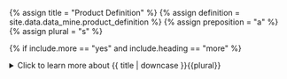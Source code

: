 <!--------------------------------------------- TITLE AND DEFINITION starts -->

{% assign title = "Product Definition" %}
{% assign definition = site.data.data_mine.product_definition %}
{% assign preposition = "a" %}
{% assign plural = "s" %}

<!--------------------------------------------- TITLE AND DEFINITION ends -->

{% if include.more == "yes" and include.heading == "more" %}
<details class='detailsCollapsible'><summary class='nobr'>Click to learn more about {{ title | downcase }}{{plural}}
</summary>
{% endif %}

{% if include.heading != "" and include.heading != "more" %}
{{include.heading}} {{title}}
{% endif %}

{% if include.icon != "no" %} 

{% if include.table == "yes" and include.icon != "no" %}
<table class='definitionTable'><tr><td>
{% endif %}

<img src='images/icons/nodes/png{{include.icon}}/{{ title | downcase | replace: " ", "-" }}.png' />

{% if include.table == "yes" and include.icon != "no" %}
</td><td>
{% endif %}

{% endif %}

{% if include.definition == "bold" %}
<strong>{{ definition }}</strong>
{% else %}
{% if include.definition != "no" %}
{{ definition }}
{% endif %}
{% endif %}

{% if include.table == "yes" and include.icon != "no" %}
</td></tr></table>
{% endif %}

{% if include.more == "yes" and include.content == "more" and include.heading != "more" %}
<details class='detailsCollapsible'><summary class='nobr'>Click to learn more about {{ title | downcase }}{{plural}}
</summary>
{% endif %}

{% if include.content != "no" %}

<!--------------------------------------------- CONTENT starts -->

A bot may feature multiple products, thus, there may be multiple product definitions. Three main aspects need to be defined in terms of products: the characteristics of the dataset, the composition of each record, and the way records are calculated.

{% include note.html content="A product definition usually references a plotter module, which provides a graphic representation of the underlying dataset" %}

<!--------------------------------------------- CONTENT ends -->

{% endif %}

{% if include.more == "yes" and include.content != "more" and include.heading != "more" %}
<details class='detailsCollapsible'><summary class='nobr'>Click to learn more about {{ title | downcase }}{{plural}}
</summary>
{% endif %}

{% if include.adding != "" %}

{{include.adding}} Adding {{preposition}} {{title}} Node

<!--------------------------------------------- ADDING starts -->

To add a product definition, select *Add Product Definition* on the bot's node menu. A product definition is created along with the basic structure of nodes required to make up a product.

<!--------------------------------------------- ADDING ends -->

{% endif %}

{% if include.configuring != "" %}

{{include.configuring}} Configuring the {{title}}

<!--------------------------------------------- CONFIGURING starts -->

Select *Configure Product* on the menu to access the configuration.

```json
{
  "codeName": "Product-Name",
  "singularVariableName": "productName",
  "pluralVariableName": "productNames"
}
```

* ```codeName``` is the name of the product as it is used within the bot's code.

* ```singularVariableName``` is the singular form of the name of the variable representing the product, as is used on strategies (*i.e.:* ```bollingerChannel.direction```, where *bollingerChannel* is the name of the product as defined in its configuration and *direction* is the name of the property.

* ```pluralVariableName``` is the plural form of the variable.

<!--------------------------------------------- CONFIGURING ends -->

{% endif %}

{% if include.starting != "" %}

{{include.starting}} Starting {{preposition}} {{title}}

<!--------------------------------------------- STARTING starts -->

XXXXXXXXXXXXXXXXXXXXXXXXXXXXXXXXXXXXXXXXXXXXXXXXXXXXXX

<!--------------------------------------------- STARTING ends -->

{% endif %}

{% if include.more == "yes" %}
</details>
{% endif %}